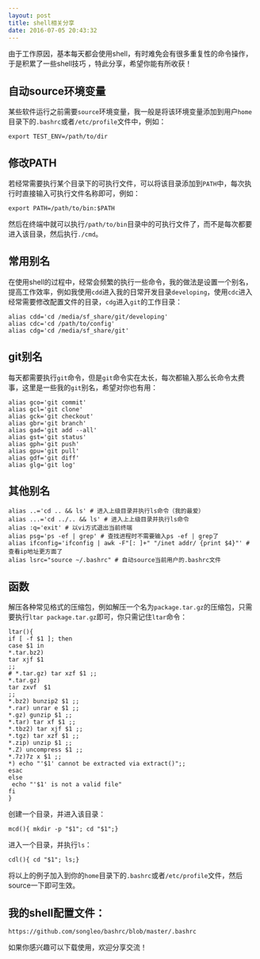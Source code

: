 ```yaml
---
layout: post
title: shell相关分享
date: 2016-07-05 20:43:32
---
```


由于工作原因，基本每天都会使用shell，有时难免会有很多重复性的命令操作，于是积累了一些shell技巧 ，特此分享，希望你能有所收获！

## 自动source环境变量

某些软件运行之前需要`source`环境变量，我一般是将该环境变量添加到用户`home`目录下的`.bashrc`或者`/etc/profile`文件中，例如：

    export TEST_ENV=/path/to/dir

## 修改PATH

若经常需要执行某个目录下的可执行文件，可以将该目录添加到`PATH`中，每次执行时直接输入可执行文件名称即可，例如：

    export PATH=/path/to/bin:$PATH

然后在终端中就可以执行`/path/to/bin`目录中的可执行文件了，而不是每次都要进入该目录，然后执行`./cmd`。

## 常用别名

在使用shell的过程中，经常会频繁的执行一些命令，我的做法是设置一个别名，提高工作效率，例如我使用`cdd`进入我的日常开发目录`developing`，使用`cdc`进入经常需要修改配置文件的目录，`cdg`进入`git`的工作目录：

    alias cdd='cd /media/sf_share/git/developing'
    alias cdc='cd /path/to/config'
    alias cdg='cd /media/sf_share/git'

## git别名

每天都需要执行`git`命令，但是`git`命令实在太长，每次都输入那么长命令太费事，这里是一些我的`git`别名，希望对你也有用：

    alias gco='git commit'
    alias gcl='git clone'
    alias gck='git checkout'
    alias gbr='git branch'
    alias gad='git add --all'
    alias gst='git status'
    alias gph='git push'
    alias gpu='git pull'
    alias gdf='git diff'
    alias glg='git log'

## 其他别名

    alias ..='cd .. && ls' # 进入上级目录并执行ls命令（我的最爱）
    alias ...='cd ../.. && ls' # 进入上上级目录并执行ls命令
    alias :q='exit' # 以vi方式退出当前终端
    alias psg='ps -ef | grep' # 查找进程时不需要输入ps -ef | grep了
    alias ifconfig='ifconfig | awk -F"[: ]+" "/inet addr/ {print $4}"' # 查看ip地址更方面了
    alias lsrc="source ~/.bashrc" # 自动source当前用户的.bashrc文件

## 函数

解压各种常见格式的压缩包，例如解压一个名为`package.tar.gz`的压缩包，只需要执行`ltar package.tar.gz`即可，你只需记住`ltar`命令：

    ltar(){
    if [ -f $1 ]; then
    case $1 in
    *.tar.bz2)
    tar xjf $1
    ;;
    # *.tar.gz) tar xzf $1 ;;
    *.tar.gz)
    tar zxvf  $1
    ;;
    *.bz2) bunzip2 $1 ;;
    *.rar) unrar e $1 ;;
    *.gz) gunzip $1 ;;
    *.tar) tar xf $1 ;;
    *.tbz2) tar xjf $1 ;;
    *.tgz) tar xzf $1 ;;
    *.zip) unzip $1 ;;
    *.Z) uncompress $1 ;;
    *.7z)7z x $1 ;;
    *) echo "'$1' cannot be extracted via extract()";;
    esac
    else
     echo "'$1' is not a valid file"
    fi
    }

创建一个目录，并进入该目录：

    mcd(){ mkdir -p "$1"; cd "$1";}

进入一个目录，并执行`ls`：

    cdl(){ cd "$1"; ls;}

将以上的例子加入到你的`home`目录下的`.bashrc`或者`/etc/profile`文件，然后source一下即可生效。

## 我的shell配置文件：

    https://github.com/songleo/bashrc/blob/master/.bashrc

如果你感兴趣可以下载使用，欢迎分享交流！